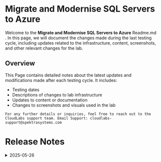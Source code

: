 # Migrate and Modernise SQL Servers to Azure
Welcome to the **Migrate and Modernise SQL Servers to Azure** Readme.md . In this page, we will document the changes made during the last testing cycle, including updates related to the infrastructure, content, screenshots, and other relevant changes for the lab.

## Overview

This Page contains detailed notes about the latest updates and modifications made after each testing cycle. It includes:

- Testing dates
- Descriptions of changes to lab infrastructure
- Updates to content or documentation
- Changes to screenshots and visuals used in the lab

`For any further details or inquiries, feel free to reach out to the CloudLabs support team. Email Support: cloudlabs-support@spektrasystems.com`

# Release Notes

<details>
  <summary>2025-05-26</summary>

### Release Date: 2025-05-26
  
- **Testing Date**: 2025-05-26

## Infrastructure Changes

   NA

## Content Changes

  - There has been a UI update in Microsoft Azure for the Migration Wizard. Therefore, the lab guide for **Module 3** has been updated accordingly.

## Screenshot Updates

  - **Change**: Updated almost all the screenshots for the whole lab to reflect the latest UI changes in the Environment and also the Azure portal.

## Validation

   NA

## Testing Notes

- **Test Validation Summary**: Validated the lab guide steps, updated the content to reflect the latest UI changes, and reorganized exercises for better alignment with the overall lab flow.

- **Tester**: Aparna

---
</details>
